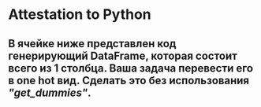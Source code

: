 # Attestation to Python
## В ячейке ниже представлен код генерирующий DataFrame, которая состоит всего из 1 столбца. Ваша задача перевести его в one hot вид. Сделать это без использования  *"get_dummies"*.